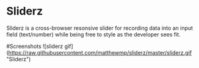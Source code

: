 # Sliderz
Sliderz is a cross-browser resonsive slider for recording data into an input field (text/number) while
being free to style as the developer sees fit.

#Screenshots
![sliderz gif] (https://raw.githubusercontent.com/matthewmp/sliderz/master/sliderz.gif "Sliderz")